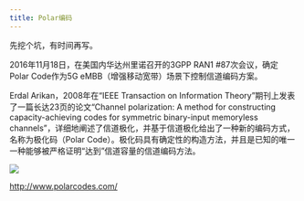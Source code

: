 ```yaml
---
title: Polar编码
---
```


先挖个坑，有时间再写。

2016年11月18日，在美国内华达州里诺召开的3GPP RAN1 #87次会议，确定Polar Code作为5G eMBB（增强移动宽带）场景下控制信道编码方案。

Erdal Arikan，2008年在“IEEE Transaction on Information Theory”期刊上发表了一篇长达23页的论文“Channel polarization: A method for constructing capacity-achieving codes for symmetric binary-input memoryless channels”，详细地阐述了信道极化，并基于信道极化给出了一种新的编码方式，名称为极化码（Polar Code）。极化码具有确定性的构造方法，并且是已知的唯一一种能够被严格证明“达到”信道容量的信道编码方法。

<!--more-->


![](http://oozvwxvcz.bkt.clouddn.com//17-12-1/83312136.jpg)



http://www.polarcodes.com/